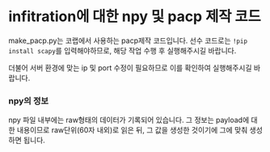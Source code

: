 # infitration에 대한 npy 및 pacp 제작 코드
make_pacp.py는 코랩에서 사용하는 pacp제작 코드입니다. 
선수 코드로는 ``!pip install scapy``를 입력해야하므로, 해당 작업 수행 후 실행해주시길 바랍니다.

더불어 서버 환경에 맞는 ip 및 port 수정이 필요하므로 이를 확인하여 실행해주시길 바랍니다.

### npy의 정보
npy 파일 내부에는 raw형태의 데이터가 기록되어 있습니다.
그 정보는 payload에 대한 내용이므로 raw단위(60자 내외)로 읽은 뒤, 그 값을 생성한 것이기에 그에 맞춰 생성하면 됩니다.
